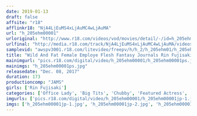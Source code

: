 ```yaml
---
date: 2019-01-13
draft: false
affsite: "r18"
afflinkr18: "NjA4LjEuMS4xLjAuMC4wLjAuMA"
url: "h_205ehm00001"
urloriginal: "http://www.r18.com/videos/vod/movies/detail/-/id=h_205ehm00001"
urlfinal: "http://media.r18.com/track/NjA4LjEuMS4xLjAuMC4wLjAuMA/videos/vod/movies/detail/-/id=h_205ehm00001"
samplevid: "awspv3001.r18.com/litevideo/freepv/h/h_2/h_205ehm01/h_205ehm01_dmb_w.mp4"
title: "Wild And Fat Female Employe Flesh Fantasy Journals Rin Fujisaki"
mainimgurl: "pics.r18.com/digital/video/h_205ehm00001/h_205ehm00001ps.jpg"
mainimgs: "h_205ehm00001ps.jpg"
releasedate: "Dec. 08, 2017"
duration: 173
productioncomp: "JAMS"
girls: ['Rin Fujisaki']
categories: ['Office Lady', 'Big Tits', 'Chubby', 'Featured Actress', 'Hi-Def']
imgurls: ['pics.r18.com/digital/video/h_205ehm00001/h_205ehm00001jp-1.jpg', 'pics.r18.com/digital/video/h_205ehm00001/h_205ehm00001jp-2.jpg', 'pics.r18.com/digital/video/h_205ehm00001/h_205ehm00001jp-3.jpg', 'pics.r18.com/digital/video/h_205ehm00001/h_205ehm00001jp-4.jpg', 'pics.r18.com/digital/video/h_205ehm00001/h_205ehm00001jp-5.jpg', 'pics.r18.com/digital/video/h_205ehm00001/h_205ehm00001jp-6.jpg', 'pics.r18.com/digital/video/h_205ehm00001/h_205ehm00001jp-7.jpg', 'pics.r18.com/digital/video/h_205ehm00001/h_205ehm00001jp-8.jpg', 'pics.r18.com/digital/video/h_205ehm00001/h_205ehm00001jp-9.jpg', 'pics.r18.com/digital/video/h_205ehm00001/h_205ehm00001jp-10.jpg', 'pics.r18.com/digital/video/h_205ehm00001/h_205ehm00001jp-11.jpg', 'pics.r18.com/digital/video/h_205ehm00001/h_205ehm00001jp-12.jpg', 'pics.r18.com/digital/video/h_205ehm00001/h_205ehm00001jp-13.jpg', 'pics.r18.com/digital/video/h_205ehm00001/h_205ehm00001jp-14.jpg', 'pics.r18.com/digital/video/h_205ehm00001/h_205ehm00001jp-15.jpg', 'pics.r18.com/digital/video/h_205ehm00001/h_205ehm00001jp-16.jpg', 'pics.r18.com/digital/video/h_205ehm00001/h_205ehm00001jp-17.jpg', 'pics.r18.com/digital/video/h_205ehm00001/h_205ehm00001jp-18.jpg', 'pics.r18.com/digital/video/h_205ehm00001/h_205ehm00001jp-19.jpg', 'pics.r18.com/digital/video/h_205ehm00001/h_205ehm00001jp-20.jpg']
imgs: ['h_205ehm00001jp-1.jpg', 'h_205ehm00001jp-2.jpg', 'h_205ehm00001jp-3.jpg', 'h_205ehm00001jp-4.jpg', 'h_205ehm00001jp-5.jpg', 'h_205ehm00001jp-6.jpg', 'h_205ehm00001jp-7.jpg', 'h_205ehm00001jp-8.jpg', 'h_205ehm00001jp-9.jpg', 'h_205ehm00001jp-10.jpg', 'h_205ehm00001jp-11.jpg', 'h_205ehm00001jp-12.jpg', 'h_205ehm00001jp-13.jpg', 'h_205ehm00001jp-14.jpg', 'h_205ehm00001jp-15.jpg', 'h_205ehm00001jp-16.jpg', 'h_205ehm00001jp-17.jpg', 'h_205ehm00001jp-18.jpg', 'h_205ehm00001jp-19.jpg', 'h_205ehm00001jp-20.jpg']
---
```

